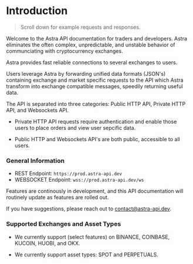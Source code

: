# Introduction

> Scroll down for example requests and responses.

Welcome to the Astra API documentation for traders and developers. Astra eliminates the often complex, unpredictable, and unstable behavior of communciating with cryptocurrency exchanges.

Astra provides fast reliable connections to several exchanges to users.

<!-- Astra distills a myriad of different exchange specific data packets into Astra's unified data formats, designed to swiftly integrate with developers' trading systems. -->

Users leverage Astra by forwarding unified data formats (JSON's) containing exchange and market specific requests to the API which Astra transform into exchange compatible messages, speedily returning useful data.

The API is separated into three categories: Public HTTP API, Private HTTP API, and Websockets API. 

- Private HTTP API requests require authentication and enable those users to place orders and view user sepcific data.

- Public HTTP and Websockets API's are both public, accessible to all users.

### General Information

- REST Endpoint: `https://prod.astra-api.dev`
- WEBSOCKET Endpoint: `wss://prod.astra-api.dev/ws`

Features are continously in development, and this API documentation will routinely update as features are rolled out.

If you have suggestions, please reach out to contact@astra-api.dev.

### Supported Exchanges and Asset Types

- We currently support (select features) on BINANCE, COINBASE, KUCOIN, HUOBI, and OKX.

- We currently support asset types: SPOT and PERPETUALS.
